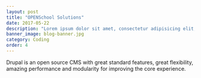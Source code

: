 ```yaml
---
layout: post
title: "OPENSchool Solutions"
date: 2017-05-22
description: "Lorem ipsum dolor sit amet, consectetur adipisicing elit, sed do eiusmod tempor incididunt ut labore et dolore magna aliqua Ut enim..."
banner_image: blog-banner.jpg
category: Coding
order: 4
---
```

Drupal is an open source CMS with great standard features, great flexibility, amazing performance and modularity for improving the core experience.
